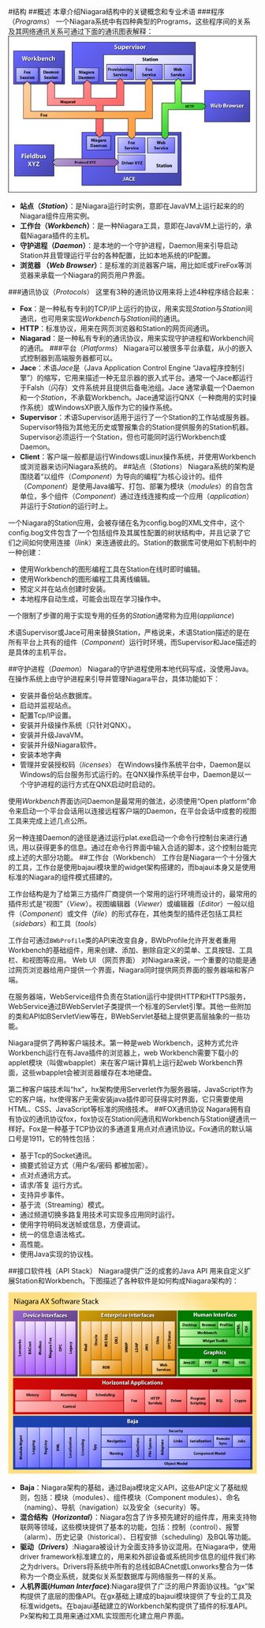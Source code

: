 ﻿#结构
##概述
本章介绍Niagara结构中的关键概念和专业术语
###程序（*Programs*）
一个Niagara系统中有四种典型的Programs，这些程序间的关系及其网络通讯关系可通过下面的通讯图表解释：
![arch-communication](../Pics/arch-communication.png)

* **站点（*Station*）**：是Niagara运行时实例，意即在JavaVM上运行起来的的Niagara组件应用实例。
* **工作台（*Workbench*）**：是一种Niagara工具，意即在JavaVM上运行的，承载Niagara插件的主机。
* **守护进程（*Daemon*）**：是本地的一个守护进程，Daemon用来引导启动Station并且管理运行平台的各种配置，比如本地系统的IP配置。
* **浏览器 （*Web Browser*）**：是标准的浏览器客户端，用比如IE或FireFox等浏览器来承载一个Niagara的网页用户界面。
 
###通讯协议（*Protocols*）
这里有3种的通讯协议用来将上述4种程序结合起来：
* **Fox**：是一种私有专利的TCP/IP上运行的协议，用来实现*Station*与*Station*间通讯，也可用来实现*Workbench*与*Station*间的通讯。
* **HTTP**：标准协议，用来在网页浏览器和Station的网页间通讯。
* **Niagarad**：是一种私有专利的通讯协议，用来实现守护进程和Workbench间的通讯。
###平台（*Platforms*）
Niagara可以被很多平台承载，从小的嵌入式控制器到高端服务器都可以。
* **Jace**：术语*Jace*是（Java Application Control Engine “Java程序控制引擎”）的缩写，它用来描述一种无显示器的嵌入式平台。通常一个Jace都运行于Falsh（闪存）文件系统并且提供后备电池组。Jace 通常承载一个Daemon和一个*Station*，不承载Workbench。Jace通常运行QNX（一种商用的实时操作系统）或WindowsXP嵌入版作为它的操作系统。
* **Supervisor**：术语Supervisor适用于运行了一个Station的工作站或服务器。Supervisor特指为其他无历史或警报集合的Station提供服务的Station机器。Supervisor必须运行一个Station，但也可能同时运行Workbench或Daemon。 
* **Client**：客户端一般都是运行Windows或Linux操作系统，并使用Workbench或浏览器来访问Niagara系统的。
##站点（*Stations*）
Niagara系统的架构是围绕着“以组件（*Component*）为导向的编程”为核心设计的。组件（*Component*）是使用Java编写、打包、部署为模块（*modules*）的自包含单位，多个组件（*Component*）通过连线连接构成一个应用（*application*）并运行于*Station*的运行时上。

一个Niagara的Station应用，会被存储在名为config.bog的XML文件中，这个config.bog文件包含了一个包括组件及其属性配置的树状结构中，并且记录了它们之间如何使用连接（*link*）来连通彼此的。Station的数据库可使用如下机制中的一种创建：
* 使用Workbench的图形编程工具在Station在线时即时编辑。
* 使用Workbench的图形编程工具离线编辑。
* 预定义并在站点创建时安装。
* 本地程序自动生成，可能会出现在学习操作中。 

一个限制了步骤的用于实现专用的任务的*Station*通常称为应用(*appliance*)

术语Supervisor或Jace可用来替换Station，严格说来，术语Station描述的是在所有平台上共有的组件（*Component*）运行时环境，而Supervisor和Jace描述的是具体的主机平台。


##守护进程（*Daemon*）
Niagara的守护进程使用本地代码写成，没使用Java。在操作系统上由守护进程来引导并管理Niagara平台，具体功能如下：
* 安装并备份站点数据库。
* 启动并监视站点。
* 配置Tcp/IP设置。
* 安装并升级操作系统（只针对QNX）。
* 安装并升级JavaVM。
* 安装并升级Niagara软件。
* 安装本地字典 
* 管理并安装授权码（*licenses*）
在Windows操作系统平台中，Daemon是以Windows的后台服务形式运行的。在QNX操作系统平台中，Daemon是以一个守护进程的运行方式在QNX启动时启动的。

使用*Workbench*界面访问Daemon是最常用的做法，必须使用“Open platform”命令来启动一个平台会话用以连接远程客户端的Daemon，在平台会话中成套的视图工具来完成上述几点公所。

另一种连接Daemon的途径是通过运行plat.exe启动一个命令行控制台来进行通讯，用以获得更多的信息。通过在命令行界面中输入合适的脚本，这个控制台能完成上述的大部分功能。
##工作台（Workbench）
工作台是Niagara一个十分强大的工具，工作台是使用bajaui模块里的widget架构搭建的，而bajaui本身又是使用标准的Niagara的组件模式搭建的。

工作台结构是为了给第三方插件厂商提供一个常用的运行环境而设计的，最常用的插件形式是“视图”（*View*）。视图编辑器（*Viewer*）或编辑器（*Editor*）一般以组件（*Component*）或文件（*file*）的形式存在，其他类型的插件还包括工具栏（*sidebars*）和工具（*tools*）

工作台可通过`BWbProfile`类的API来改变自身，BWbProfile允许开发者重用Workbench的基础组件，用来创建、添加、删除自定义的菜单、工具按钮、工具栏、和视图等应用。
Web UI （网页界面）
对Niagara来说，一个重要的功能是通过网页浏览器给用户提供一个界面，Niagara同时提供网页界面的服务器端和客户端。

在服务器端，WebService组件负责在Station运行中提供HTTP和HTTPS服务，WebService通过BWebServlet子类提供一个标准的Servlet引擎。其他一些附加的类和API如BServletView等在，BWebServlet基础上提供更高层抽象的一些功能。

Niagara提供了两种客户端技术。第一种是web Workbench，这种方式允许Workbench运行在有Java插件的浏览器上，web Workbench需要下载小的applet模块（叫做wbapplet）来在客户端计算机上运行起web Workbench界面，这些wbapplet会被浏览器缓存在本地硬盘。

第二种客户端技术叫“hx”，hx架构使用Serverlet作为服务器端，JavaScript作为它的客户端，hx使得客户无需安装java插件即可获得实时界面，它只需要使用HTML、CSS、JavaScript等标准的网络技术。
##FOX通讯协议
Nagara拥有自有协议的通讯协议fox，fox协议在Station间通讯和Workbench与Station键通讯一样好。Fox是一种基于TCP协议的多通道复用点对点通讯协议。Fox通讯的默认端口号是1911，它的特性包括：
* 基于Tcp的Socket通讯。
* 摘要式验证方式（用户名/密码 都被加密）。
* 点对点通讯方式。
* 请求/答复 运行方式。
* 支持异步事件。
* 基于流（Streaming）模式。
* 通过频道切换多路复用技术可实现多应用同时运行。
* 使用字符明码发送帧或信息，方便调试。
* 统一的信息语法格式。
* 高性能。
* 使用Java实现的协议栈。
 
##接口软件栈（API Stack）
Niagara提供广泛的成套的Java API 用来自定义扩展Station和Workbench。下图描述了各种软件是如何构成Niagara架构的：

![software stack](../Pics/arch-stack.png)

* **Baja**：Niagara架构的基础，通过Baja模块定义API，这些API定义了基础规则，包括：模块（modules）、组件模块（Component modules）、命名（naming）、导航（navigation）以及安全（security）等。
* **混合结构（*Horizontal*）**：Niagara包含了许多预先建好的组件库，用来支持物联网等领域，这些模块提供了基本的功能，包括：控制（control）、报警（alarm）、历史记录（historical）、日程安排（scheduling）及BQL等功能。
* **驱动（*Drivers*）**:Niagara被设计为全面支持多协议混用。在Niagara中，使用driver framework标准建立的，用来和外部设备或系统同步信息的组件我们称之为drivers。Drivers将系统中所有的总线如BACnet或Lonworks整合为一体称为一个商业系统，就类似关系型数据库与网络服务一样的关系。
* **人机界面(*Human Interface*)**:Niagara提供了广泛的用户界面协议栈。“gx”架构提供了底层的图像API。在gx基础上建成的bajaui模块提供了专业的工具及标准widgets。在bajaui基础建立的Workbench架构提供了插件的标准API。Px架构和工具用来通过XML实现图形化建立用户界面。
 
